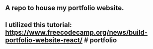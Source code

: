 <h2>A repo to house my portfolio website.<h2/>

I utilized this tutorial: https://www.freecodecamp.org/news/build-portfolio-website-react/
#   p o r t f o l i o  
 